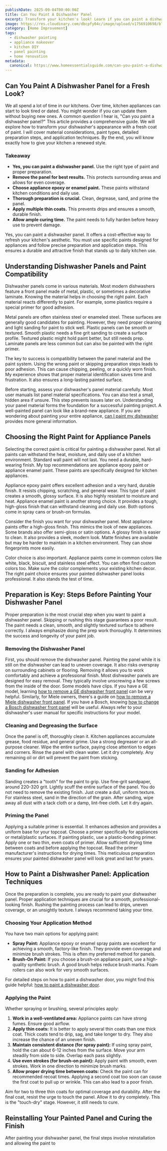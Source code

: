 ```yaml
---
publishDate: 2025-09-04T00:00:00Z
title: Can You Paint A Dishwasher Panel
excerpt: Transform your kitchen's look! Learn if you can paint a dishwasher panel for a fresh, updated style. Our guide covers everything from prep to paint for a successful DIY appliance makeover.
image: https://res.cloudinary.com/dbcpfy04c/image/upload/v1756910698/blog_image_1756910697_u9qgps.webp
category: [Home Improvement]
tags:
  - dishwasher painting
  - appliance makeover
  - kitchen DIY
  - panel painting
  - home renovation
metadata:
  canonical: https://www.homeessentialsguide.com/can-you-paint-a-dishwasher-panel
---
```


## Can You Paint A Dishwasher Panel for a Fresh Look?

We all spend a lot of time in our kitchens. Over time, kitchen appliances can start to look tired or dated. You might wonder if you can update them without buying new ones. A common question I hear is, "Can you paint a dishwasher panel?" This article provides a comprehensive guide. We will explore how to transform your dishwasher's appearance with a fresh coat of paint. I will cover material considerations, paint types, detailed preparation steps, and application techniques. By the end, you will know exactly how to give your kitchen a renewed style.

### Takeaway

*   **Yes, you can paint a dishwasher panel.** Use the right type of paint and proper preparation.
*   **Remove the panel for best results.** This protects surrounding areas and allows for even coverage.
*   **Choose appliance epoxy or enamel paint.** These paints withstand kitchen conditions and daily use.
*   **Thorough preparation is crucial.** Clean, degrease, sand, and prime the panel.
*   **Apply multiple thin coats.** This prevents drips and ensures a smooth, durable finish.
*   **Allow ample curing time.** The paint needs to fully harden before heavy use to prevent damage.

Yes, you can paint a dishwasher panel. It offers a cost-effective way to refresh your kitchen's aesthetic. You must use specific paints designed for appliances and follow precise preparation and application steps. This ensures a durable and attractive finish that stands up to daily kitchen use.

## Understanding Dishwasher Panels and Paint Compatibility

Dishwasher panels come in various materials. Most modern dishwashers feature a front panel made of metal, plastic, or sometimes a decorative laminate. Knowing the material helps in choosing the right paint. Each material reacts differently to paint. For example, some plastics require a special primer for good adhesion.

Metal panels are often stainless steel or enameled steel. These surfaces are generally good candidates for painting. However, they need proper cleaning and light sanding for paint to stick well. Plastic panels can be smooth or textured. Smooth plastic needs a fine grit sanding to create a surface profile. Textured plastic might hold paint better, but still needs prep. Laminate panels are less common but can also be painted with the right primer.

The key to success is compatibility between the panel material and the paint system. Using the wrong paint or skipping preparation steps leads to poor adhesion. This can cause chipping, peeling, or a quickly worn finish. My experience shows that proper material identification saves time and frustration. It also ensures a long-lasting painted surface.

Before starting, assess your dishwasher's panel material carefully. Most user manuals list panel material specifications. You can also test a small, hidden area if unsure. This step prevents issues later on. Understanding your panel material forms the foundation for a successful painting project. A well-painted panel can look like a brand-new appliance. If you are wondering about painting your entire appliance, [can I paint my dishwasher](https://homeessentialsguide.com/can-i-paint-my-dishwasher) provides more general information.

## Choosing the Right Paint for Appliance Panels

Selecting the correct paint is critical for painting a dishwasher panel. Not all paints can withstand the heat, moisture, and daily use of a kitchen environment. Standard wall paint will not last. You need a durable, hard-wearing finish. My top recommendations are appliance epoxy paint or appliance enamel paint. These paints are specifically designed for kitchen appliances.

Appliance epoxy paint offers excellent adhesion and a very hard, durable finish. It resists chipping, scratching, and general wear. This type of paint creates a smooth, glossy surface. It is also highly resistant to moisture and heat. Appliance enamel paint is another strong choice. It provides a tough, high-gloss finish that can withstand cleaning and daily use. Both options come in spray cans or brush-on formulas.

Consider the finish you want for your dishwasher panel. Most appliance paints offer a high-gloss finish. This mimics the look of new appliances. Some brands also offer semi-gloss or satin options. A glossy finish is easier to clean. It also provides a sleek, modern look. Matte finishes are available but may be harder to maintain in a kitchen environment. They can show fingerprints more easily.

Color choice is also important. Appliance paints come in common colors like white, black, biscuit, and stainless steel effect. You can often find custom colors too. Make sure the color complements your existing kitchen decor. The right paint choice ensures your painted dishwasher panel looks professional. It also stands the test of time.

## Preparation is Key: Steps Before Painting Your Dishwasher Panel

Proper preparation is the most crucial step when you want to paint a dishwasher panel. Skipping or rushing this stage guarantees a poor result. The paint needs a clean, smooth, and slightly textured surface to adhere correctly. I always emphasize doing the prep work thoroughly. It determines the success and longevity of your paint job.

### Removing the Dishwasher Panel

First, you should remove the dishwasher panel. Painting the panel while it is still on the dishwasher can lead to uneven coverage. It also risks overspray on surrounding cabinets or flooring. Removing it allows you to work comfortably and achieve a professional finish. Most dishwasher panels are designed for easy removal. They typically involve unscrewing a few screws from the inside of the door. Some models have clips. If you have a GE model, learning [how to remove a GE dishwasher front panel](https://homeessentialsguide.com/how-to-remove-ge-dishwasher-front-panel) can be very helpful. Similarly, for Miele owners, there's a guide on [how to remove a Miele dishwasher front panel](https://homeessentialsguide.com/how-to-remove-miele-dishwasher-front-panel). If you have a Bosch, knowing [how to change a Bosch dishwasher front panel](https://homeessentialsguide.com/how-to-change-bosch-dishwasher-front-panel) will be useful. Always refer to your dishwasher's user manual for specific instructions for your model.

### Cleaning and Degreasing the Surface

Once the panel is off, thoroughly clean it. Kitchen appliances accumulate grease, food residue, and general grime. Use a strong degreaser or an all-purpose cleaner. Wipe the entire surface, paying close attention to edges and corners. Rinse the panel with clean water. Let it dry completely. Any remaining oil or dirt will prevent the paint from sticking.

### Sanding for Adhesion

Sanding creates a "tooth" for the paint to grip. Use fine-grit sandpaper, around 220-320 grit. Lightly scuff the entire surface of the panel. You do not need to remove the existing finish. Just create a dull, uniform texture. For stainless steel, sand in the direction of the grain. After sanding, wipe away all dust with a tack cloth or a damp, lint-free cloth. Let it dry again.

### Priming the Panel

Applying a suitable primer is essential. It enhances adhesion and provides a uniform base for your topcoat. Choose a primer specifically for appliances or metal/plastic surfaces. If painting plastic, use a plastic-bonding primer. Apply one or two thin, even coats of primer. Allow sufficient drying time between coats and before applying the topcoat. Read the primer manufacturer's instructions for drying times. This meticulous preparation ensures your painted dishwasher panel will look great and last for years.

## How to Paint a Dishwasher Panel: Application Techniques

Once the preparation is complete, you are ready to paint your dishwasher panel. Proper application techniques are crucial for a smooth, professional-looking finish. Rushing the painting process can lead to drips, uneven coverage, or an unsightly texture. I always recommend taking your time.

### Choosing Your Application Method

You have two main options for applying paint:
*   **Spray Paint:** Appliance epoxy or enamel spray paints are excellent for achieving a smooth, factory-like finish. They provide even coverage and minimize brush strokes. This is often my preferred method for panels.
*   **Brush-On Paint:** If you choose a brush-on appliance paint, use a high-quality synthetic brush. A good brush helps reduce brush marks. Foam rollers can also work for very smooth surfaces.

For detailed steps on how to paint a dishwasher door, you might find this guide helpful: [how to paint a dishwasher door](https://homeessentialsguide.com/how-to-paint-a-dishwasher-door).

### Applying the Paint

Whether spraying or brushing, several principles apply:

1.  **Work in a well-ventilated area:** Appliance paints can have strong fumes. Ensure good airflow.
2.  **Apply thin coats:** It is better to apply several thin coats than one thick coat. Thick coats tend to drip, sag, and take longer to dry. They also increase the chance of an uneven finish.
3.  **Maintain consistent distance (for spray paint):** If using spray paint, hold the can about 6-12 inches from the surface. Move your arm steadily from side to side. Overlap each pass slightly.
4.  **Use even strokes (for brush-on paint):** Apply paint with smooth, even strokes. Work in one direction to minimize brush marks.
5.  **Allow proper drying time between coats:** Check the paint can for recommended recoat times. Applying a second coat too soon can cause the first coat to pull up or wrinkle. This can also lead to a poor finish.

Aim for two to three thin coats for optimal coverage and durability. After the final coat, resist the urge to touch the panel. Allow it to dry completely. This is the "touch-dry" stage. However, it still needs to cure.

## Reinstalling Your Painted Panel and Curing the Finish

After painting your dishwasher panel, the final steps involve reinstallation and allowing the paint to